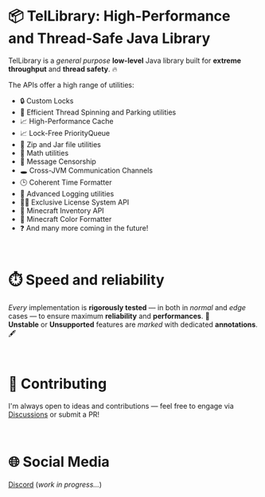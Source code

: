 # 📦 TelLibrary: High-Performance and Thread-Safe Java Library

TelLibrary is a <i>general purpose</i> <b>low-level</b> Java library built for
<b>extreme throughput</b> and <b>thread safety</b>. 🔥 <br>

The APIs offer a high range of utilities:
<ul>
<li>🔒 Custom Locks</li>
<li>🔄 Efficient Thread Spinning and Parking utilities</li>
<li>📈 High-Performance Cache</li>
<li>📈 Lock-Free PriorityQueue</li>
<li>📁 Zip and Jar file utilities</li>
<li>📱 Math utilities</li>
<li>💢 Message Censorship</li>
<li>🕳️ Cross-JVM Communication Channels</li>
<li>🕒 Coherent Time Formatter</li>
<li>📄 Advanced Logging utilities</li>
<li>👨‍💻 Exclusive License System API</li>
<li>💼 Minecraft Inventory API</li>
<li>🎨 Minecraft Color Formatter</li>
<li>❓ And many more coming in the future!</li>
</ul>

<br>

# ⏱️ Speed and reliability

<i>Every</i> implementation is <b>rigorously tested</b> — in both in <i>normal</i> and <i>edge</i> cases —
to ensure maximum <b>reliability</b> and <b>performances</b>. 🚀 <br>
<b>Unstable</b> or <b>Unsupported</b> features are <i>marked</i> with dedicated <b>annotations</b>. 🖋️ <br>

<br>

# 🤝 Contributing

I'm always open to ideas and contributions — feel free to engage via <a href="https://github.com/Telamone/TelLibrary/discussions">Discussions</a> or submit a PR!

<br>

# 🌐 Social Media

<a href="https://discord.gg/ueT8bMKV2f">Discord</a> (<i>work in progress...</i>)
